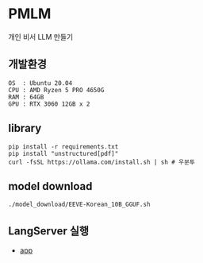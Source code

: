 # PMLM
개인 비서 LLM 만들기

## 개발환경
```
OS  : Ubuntu 20.04
CPU : AMD Ryzen 5 PRO 4650G
RAM : 64GB
GPU : RTX 3060 12GB x 2
```

## library
```
pip install -r requirements.txt
pip install "unstructured[pdf]"
curl -fsSL https://ollama.com/install.sh | sh # 우분투
```

## model download
```
./model_download/EEVE-Korean_10B_GGUF.sh
```

## LangServer 실행 
- [app](app)